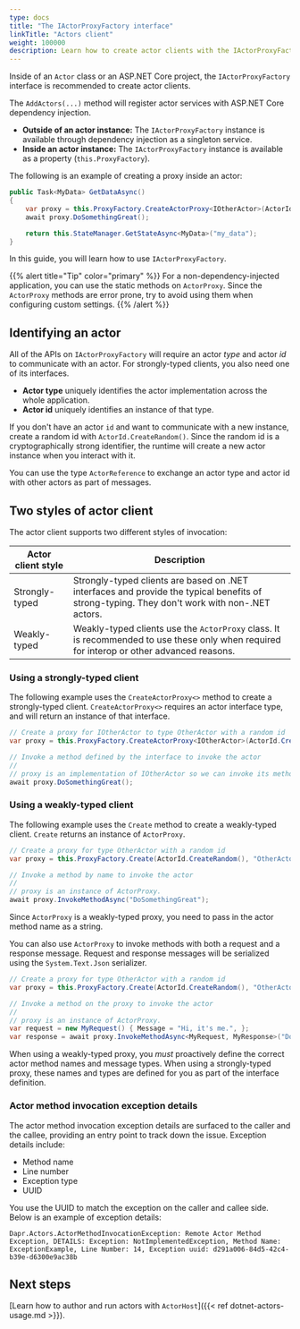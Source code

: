 ```yaml
---
type: docs
title: "The IActorProxyFactory interface"
linkTitle: "Actors client"
weight: 100000
description: Learn how to create actor clients with the IActorProxyFactory interface
---
```


Inside of an `Actor` class or an ASP.NET Core project, the `IActorProxyFactory` interface is recommended to create actor clients.

The `AddActors(...)` method will register actor services with ASP.NET Core dependency injection.

- **Outside of an actor instance:** The `IActorProxyFactory` instance is available through dependency injection as a singleton service.
- **Inside an actor instance:** The `IActorProxyFactory` instance is available as a property (`this.ProxyFactory`).

The following is an example of creating a proxy inside an actor:

```csharp
public Task<MyData> GetDataAsync()
{
    var proxy = this.ProxyFactory.CreateActorProxy<IOtherActor>(ActorId.CreateRandom(), "OtherActor");
    await proxy.DoSomethingGreat();

    return this.StateManager.GetStateAsync<MyData>("my_data");
}
```

In this guide, you will learn how to use `IActorProxyFactory`. 

{{% alert title="Tip" color="primary" %}}
For a non-dependency-injected application, you can use the static methods on `ActorProxy`. Since the `ActorProxy` methods are error prone, try to avoid using them when configuring custom settings.
{{% /alert %}}

## Identifying an actor

All of the APIs on `IActorProxyFactory` will require an actor _type_ and actor _id_ to communicate with an actor. For strongly-typed clients, you also need one of its interfaces.

- **Actor type** uniquely identifies the actor implementation across the whole application. 
- **Actor id** uniquely identifies an instance of that type.

If you don't have an actor `id` and want to communicate with a new instance, create a random id with `ActorId.CreateRandom()`. Since the random id is a cryptographically strong identifier, the runtime will create a new actor instance when you interact with it.

You can use the type `ActorReference` to exchange an actor type and actor id with other actors as part of messages.

## Two styles of actor client

The actor client supports two different styles of invocation: 

| Actor client style | Description |
| ------------------ | ----------- |
| Strongly-typed | Strongly-typed clients are based on .NET interfaces and provide the typical benefits of strong-typing. They don't work with non-.NET actors. |
| Weakly-typed | Weakly-typed clients use the `ActorProxy` class. It is recommended to use these only when required for interop or other advanced reasons. |

### Using a strongly-typed client

The following example uses the `CreateActorProxy<>` method to create a strongly-typed client. `CreateActorProxy<>` requires an actor interface type, and will return an instance of that interface.

```csharp
// Create a proxy for IOtherActor to type OtherActor with a random id
var proxy = this.ProxyFactory.CreateActorProxy<IOtherActor>(ActorId.CreateRandom(), "OtherActor");

// Invoke a method defined by the interface to invoke the actor
//
// proxy is an implementation of IOtherActor so we can invoke its methods directly
await proxy.DoSomethingGreat();
```

### Using a weakly-typed client

The following example uses the `Create` method to create a weakly-typed client. `Create` returns an instance of `ActorProxy`.

```csharp
// Create a proxy for type OtherActor with a random id
var proxy = this.ProxyFactory.Create(ActorId.CreateRandom(), "OtherActor");

// Invoke a method by name to invoke the actor
//
// proxy is an instance of ActorProxy.
await proxy.InvokeMethodAsync("DoSomethingGreat");
```

Since `ActorProxy` is a weakly-typed proxy, you need to pass in the actor method name as a string.

You can also use `ActorProxy` to invoke methods with both a request and a response message. Request and response messages will be serialized using the `System.Text.Json` serializer.

```csharp
// Create a proxy for type OtherActor with a random id
var proxy = this.ProxyFactory.Create(ActorId.CreateRandom(), "OtherActor");

// Invoke a method on the proxy to invoke the actor
//
// proxy is an instance of ActorProxy.
var request = new MyRequest() { Message = "Hi, it's me.", };
var response = await proxy.InvokeMethodAsync<MyRequest, MyResponse>("DoSomethingGreat", request);
```

When using a weakly-typed proxy, you _must_ proactively define the correct actor method names and message types. When using a strongly-typed proxy, these names and types are defined for you as part of the interface definition.

### Actor method invocation exception details

The actor method invocation exception details are surfaced to the caller and the callee, providing an entry point to track down the issue. Exception details include:
 - Method name
 - Line number
 - Exception type
 - UUID 
 
You use the UUID to match the exception on the caller and callee side. Below is an example of exception details:
```
Dapr.Actors.ActorMethodInvocationException: Remote Actor Method Exception, DETAILS: Exception: NotImplementedException, Method Name: ExceptionExample, Line Number: 14, Exception uuid: d291a006-84d5-42c4-b39e-d6300e9ac38b
```

## Next steps

[Learn how to author and run actors with `ActorHost`]({{< ref dotnet-actors-usage.md >}}).
